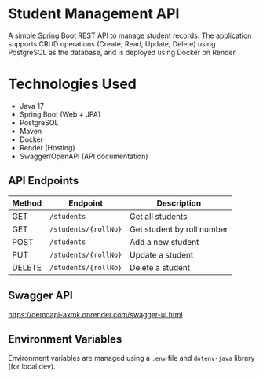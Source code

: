 # Student Management API

A simple Spring Boot REST API to manage student records. The application supports CRUD operations (Create, Read, Update, Delete) using PostgreSQL as the database, and is deployed using Docker on Render.

# Technologies Used

- Java 17
- Spring Boot (Web + JPA)
- PostgreSQL
- Maven
- Docker
- Render (Hosting)
- Swagger/OpenAPI (API documentation)

## API Endpoints

| Method | Endpoint             | Description                   |
|--------|----------------------|-------------------------------|
| GET    | `/students`          | Get all students              |
| GET    | `/students/{rollNo}` | Get student by roll number    |
| POST   | `/students`          | Add a new student             |
| PUT    | `/students/{rollNo}` | Update a student              |
| DELETE | `/students/{rollNo}` | Delete a student              |


## Swagger API
https://demoapi-axmk.onrender.com/swagger-ui.html

## Environment Variables

Environment variables are managed using a `.env` file and `dotenv-java` library (for local dev).
